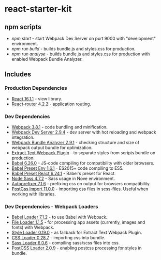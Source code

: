 # react-starter-kit

## npm scripts
- _npm start_ - start Webpack Dev Server on port 9000 with "development" environment.
- _npm run build_ - builds bundle.js and styles.css for production.
- _npm run analyse_ - builds bundle.js and styles.css for production with enabled Webpack Bundle Analyzer.

## Includes
### Production Dependencies
- [React 16.1.1](https://www.npmjs.com/package/react) - view library.
- [React-router 4.2.2](https://www.npmjs.com/package/react-router-dom) - application routing.

### Dev Dependencies
- [Webpack 3.8.1](https://www.npmjs.com/package/webpack) - code bundling and minification.
- [Webpack Dev Server 2.9.4](https://www.npmjs.com/package/webpack-dev-server) - dev server with hot reloading and webpack integration.
- [Webpack Bundle Analyzer 2.9.1](https://www.npmjs.com/package/webpack-bundle-analyzer) - checking structure and size of webpack output bundle for optimization.
- [Extract Text Webpack Plugin](https://www.npmjs.com/package/extract-text-webpack-plugin) - to separate styles from scripts bundle on production.  
- [Babel 6.26.0](https://www.npmjs.com/package/babel-core) - JS-code compiling for compatibility with older browsers.
- [Babel Preset Env 1.6.1](https://www.npmjs.com/package/babel-preset-env) - ES2015+ code compiling to ES5.
- [Babel Preset React 6.24.1](https://www.npmjs.com/package/babel-preset-react) - Babel's preset for React.
- [Node Sass 4.7.2](https://www.npmjs.com/package/node-sass) - Sass usage in Nove environment.
- [Autoprefixer 7.1.6](https://www.npmjs.com/package/autoprefixer) - prefixing css on output for browsers compatibility.
- [PostCss Import 11.0.0](https://www.npmjs.com/package/) - importing css files in scss-files. Useful when working with libraries.

### Dev Dependencies - Webpack Loaders
- [Babel Loader 7.1.2](https://www.npmjs.com/package/babel-loader) - to use Babel with Webpack.
- [File Loader 1.1.5](https://www.npmjs.com/package/file-loader) - for processing app assets (currently, images and fonts) with Webpack.
- [Style Loader 0.19.0](https://www.npmjs.com/package/style-loader) - as fallback for Extract Text Webpack Plugin.
- [CSS Loader 0.28.7](https://www.npmjs.com/package/css-loader) - importing css into bundle.
- [Sass Loader 6.0.6](https://www.npmjs.com/package/sass-loader) - compiling sass/scss files into css. 
- [PostCSS Loader 2.0.9](https://www.npmjs.com/package/postcss-loader) - enabling postcss processing for styles in bundle.
